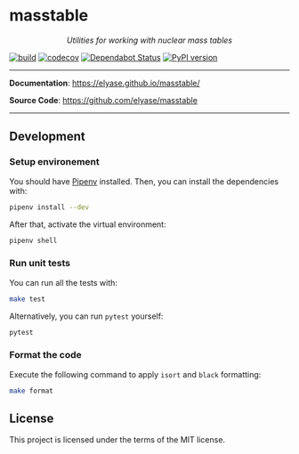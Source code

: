 # masstable

<p align="center">
    <em>Utilities for working with nuclear mass tables</em>
</p>

[![build](https://github.com/elyase/masstable/workflows/Build/badge.svg)](https://github.com/elyase/masstable/actions)
[![codecov](https://codecov.io/gh/elyase/masstable/branch/master/graph/badge.svg)](https://codecov.io/gh/elyase/masstable)
[![Dependabot Status](https://api.dependabot.com/badges/status?host=github&repo=elyase/masstable)](https://dependabot.com)
[![PyPI version](https://badge.fury.io/py/masstable.svg)](https://badge.fury.io/py/masstable)

---

**Documentation**: <a href="https://elyase.github.io/masstable/" target="_blank">https://elyase.github.io/masstable/</a>

**Source Code**: <a href="https://github.com/elyase/masstable" target="_blank">https://github.com/elyase/masstable</a>

---

## Development

### Setup environement

You should have [Pipenv](https://pipenv.readthedocs.io/en/latest/) installed. Then, you can install the dependencies with:

```bash
pipenv install --dev
```

After that, activate the virtual environment:

```bash
pipenv shell
```

### Run unit tests

You can run all the tests with:

```bash
make test
```

Alternatively, you can run `pytest` yourself:

```bash
pytest
```

### Format the code

Execute the following command to apply `isort` and `black` formatting:

```bash
make format
```

## License

This project is licensed under the terms of the MIT license.
